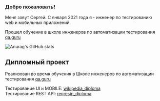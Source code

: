 ### Добро пожаловать!
Меня зовут Сергей. С января 2021 года я - инженер по тестированию web и мобильных приложений.</br>

Прошел обучение в школе инженеров по автоматизации тестирования <a target="_blank" href="https://qa.guru">qa.guru</a>



![Anurag's GitHub stats](https://github-readme-stats.vercel.app/api?username=sergikkan)

## Дипломный проект
Реализован во время обучения в Школе инженеров по автоматизации тестирования <a target="_blank" href="https://qa.guru">qa.guru</a>

Тестирование UI и MOBILE: <a target="_blank" href="https://github.com/sergikkan/wikipedia_diploma">wikipedia_diploma</a></br>
Тестирование REST API: <a target="_blank" href="https://github.com/sergikkan/reqresin_diploma_api">reqresin_diploma</a></br></br>
